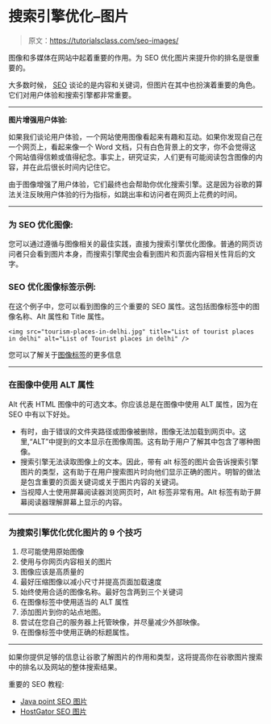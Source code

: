 # 搜索引擎优化–图片

> 原文：<https://tutorialsclass.com/seo-images/>

图像和多媒体在网站中起着重要的作用。为 SEO 优化图片来提升你的排名是很重要的。

大多数时候， [SEO](https://tutorialsclass.com/learn/seo) 谈论的是内容和关键词，但图片在其中也扮演着重要的角色。它们对用户体验和搜索引擎都非常重要。

* * *

**图片增强用户体验:**

如果我们谈论用户体验，一个网站使用图像看起来有趣和互动。如果你发现自己在一个网页上，看起来像一个 Word 文档，只有白色背景上的文字，你不会觉得这个网站值得信赖或值得纪念。事实上，研究证实，人们更有可能阅读包含图像的内容，并在此后很长时间内记住它。

由于图像增强了用户体验，它们最终也会帮助你优化搜索引擎。这是因为谷歌的算法关注反映用户体验的行为指标，如跳出率和访问者在网页上花费的时间。

* * *

### 为 SEO 优化图像:

您可以通过遵循与图像相关的最佳实践，直接为搜索引擎优化图像。普通的网页访问者只会看到图片本身，而搜索引擎爬虫会看到图片和页面内容相关性背后的文字。

### SEO 优化图像标签示例:

在这个例子中，您可以看到图像的三个重要的 SEO 属性。这包括图像标签中的图像名称、Alt 属性和 Title 属性。

```
<img src="tourism-places-in-delhi.jpg" title="List of tourist places in delhi" alt="List of Tourist places in delhi" />
```

您可以了解关于[图像标签](https://tutorialsclass.com/learn/html/html-images)的更多信息

* * *

### 在图像中使用 ALT 属性

Alt 代表 HTML 图像中的可选文本。你应该总是在图像中使用 ALT 属性，因为在 SEO 中有以下好处。

*   有时，由于错误的文件夹路径或图像被删除，图像无法加载到网页中。这里,“ALT”中提到的文本显示在图像周围。这有助于用户了解其中包含了哪种图像。
*   搜索引擎无法读取图像上的文本。因此，带有 alt 标签的图片会告诉搜索引擎图片的类型，这有助于在用户搜索图片时向他们显示正确的图片。明智的做法是包含重要的页面关键词或关于图片内容的关键词。
*   当视障人士使用屏幕阅读器浏览网页时，Alt 标签非常有用。Alt 标签有助于屏幕阅读器理解屏幕上显示的内容。

* * *

### 为搜索引擎优化优化图片的 9 个技巧

1.  尽可能使用原始图像
2.  使用与你网页内容相关的图片
3.  图像应该是高质量的
4.  最好压缩图像以减小尺寸并提高页面加载速度
5.  始终使用合适的图像名称。最好包含两到三个关键词
6.  在图像标签中使用适当的 ALT 属性
7.  添加图片到你的站点地图。
8.  尝试在您自己的服务器上托管映像，并尽量减少外部映像。
9.  在图像标签中使用正确的标题属性。

* * *

如果你提供足够的信息让谷歌了解图片的作用和类型，这将提高你在谷歌图片搜索中的排名以及网站的整体搜索结果。

重要的 SEO 教程:

*   [Java point SEO 图片](https://www.javatpoint.com/seo-images-and-alt-text)
*   [HostGator SEO 图片](https://www.hostgator.com/blog/how-to-optimize-images-for-seo/)